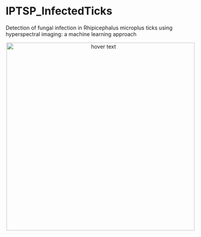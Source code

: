 # IPTSP_InfectedTicks

Detection of fungal infection in Rhipicephalus microplus ticks using hyperspectral imaging: a machine learning approach

<p align="center">
  <img src="https://uploaddeimagens.com.br/images/004/380/686/original/P%C3%B4ster_Est%C3%A1gio_Gustavo_Felizardo-1.png?1678221693" width="500" title="hover text">
</p>